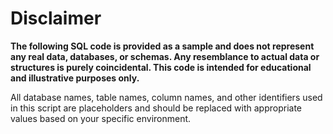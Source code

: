 # Disclaimer

**The following SQL code is provided as a sample and does not represent any real data, databases, or schemas. Any resemblance to actual data or structures is purely coincidental. This code is intended for educational and illustrative purposes only.**

All database names, table names, column names, and other identifiers used in this script are placeholders and should be replaced with appropriate values based on your specific environment.